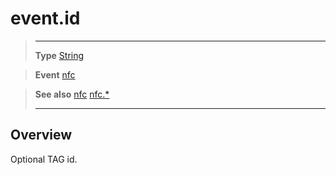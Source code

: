 # event.id

> --------------------- ------------------------------------------------------------------------------------------
> __Type__              [String](https://docs.coronalabs.com/api/type/String.html)

> __Event__             [nfc](/plugin/nfc/event/nfc/index.md)

> __See also__          [nfc](/plugin/nfc/event/nfc/index.md)
>						[nfc.*](/plugin/nfc/index.md)
> --------------------- ------------------------------------------------------------------------------------------

## Overview

Optional TAG id.